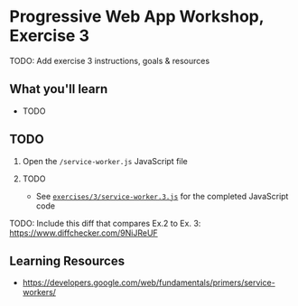 # Progressive Web App Workshop, Exercise 3

TODO: Add exercise 3 instructions, goals & resources

## What you'll learn

- TODO

## TODO

1. Open the `/service-worker.js` JavaScript file

1. TODO

    - See [`exercises/3/service-worker.3.js`](service-worker.3.js) for the completed JavaScript code


TODO: Include this diff that compares Ex.2 to Ex. 3: 
https://www.diffchecker.com/9NiJReUF

## Learning Resources

- https://developers.google.com/web/fundamentals/primers/service-workers/
